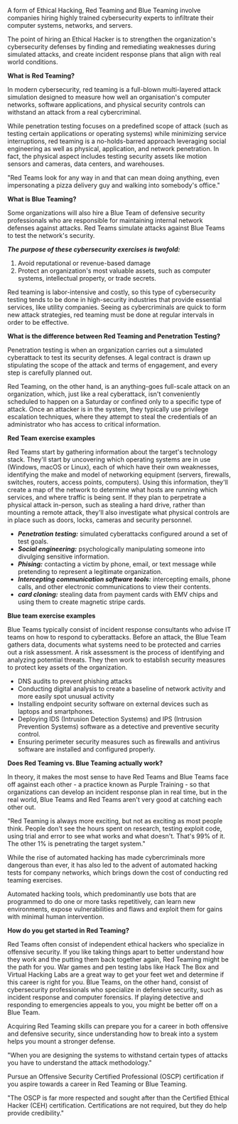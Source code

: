 A form of Ethical Hacking, Red Teaming and Blue Teaming involve companies hiring highly trained cybersecurity experts to infiltrate their computer systems, networks, and servers.

The point of hiring an Ethical Hacker is to strengthen the organization's cybersecurity defenses by finding and remediating weaknesses during simulated attacks, and create incident response plans that align with real world conditions.

**What is Red Teaming?**

In modern cybersecurity, red teaming is a full-blown multi-layered attack simulation designed to measure how well an organisation's computer networks, software applications, and physical security controls can withstand an attack from a real cybercriminal.

While penetration testing focuses on a predefined scope of attack (such as testing certain applications or operating systems) while minimizing service interruptions, red teaming is a no-holds-barred approach leveraging social engineering as well as physical, application, and network penetration. In fact, the physical aspect includes testing security assets like motion sensors and cameras, data centers, and warehouses.

"Red Teams look for any way in and that can mean doing anything, even impersonating a pizza delivery guy and walking into somebody's office."

**What is Blue Teaming?**

Some organizations will also hire a Blue Team of defensive security professionals who are responsible for maintaining internal network defenses against attacks. Red Teams simulate attacks against Blue Teams to test the network's security.

_**The purpose of these cybersecurity exercises is twofold:**_

1.  Avoid reputational or revenue-based damage
2.  Protect an organization's most valuable assets, such as computer systems, intellectual property, or trade secrets.

Red teaming is labor-intensive and costly, so this type of cybersecurity testing tends to be done in high-security industries that provide essential services, like utility companies. Seeing as cybercriminals are quick to form new attack strategies, red teaming must be done at regular intervals in order to be effective.

**What is the difference between Red Teaming and Penetration Testing?**

Penetration testing is when an organization carries out a simulated cyberattack to test its security defenses. A legal contract is drawn up stipulating the scope of the attack and terms of engagement, and every step is carefully planned out.

Red Teaming, on the other hand, is an anything-goes full-scale attack on an organization, which, just like a real cyberattack, isn't conveniently scheduled to happen on a Saturday or confined only to a specific type of attack. Once an attacker is in the system, they typically use privilege escalation techniques, where they attempt to steal the credentials of an administrator who has access to critical information.

**Red Team exercise examples**

Red Teams start by gathering information about the target's technology stack. They'll start by uncovering which operating systems are in use (Windows, macOS or Linux), each of which have their own weaknesses, identifying the make and model of networking equipment (servers, firewalls, switches, routers, access points, computers). Using this information, they'll create a map of the network to determine what hosts are running which services, and where traffic is being sent. If they plan to perpetrate a physical attack in-person, such as stealing a hard drive, rather than mounting a remote attack, they'll also investigate what physical controls are in place such as doors, locks, cameras and security personnel.

-   _**Penetration testing:**_ simulated cyberattacks configured around a set of test goals.
-   _**Social engineering:**_ psychologically manipulating someone into divulging sensitive information.
-   _**Phising:**_ contacting a victim by phone, email, or text message while pretending to represent a legitimate organization.
-   _**Intercepting communication software tools:**_ intercepting emails, phone calls, and other electronic communications to view their contents.
-   _**card cloning:**_ stealing data from payment cards with EMV chips and using them to create magnetic stripe cards.

**Blue team exercise examples**

Blue Teams typically consist of incident response consultants who advise IT teams on how to respond to cyberattacks. Before an attack, the Blue Team gathers data, documents what systems need to be protected and carries out a risk assessment. A risk assessment is the process of identifying and analyzing potential threats. They then work to establish security measures to protect key assets of the organization.

-   DNS audits to prevent phishing attacks
-   Conducting digital analysis to create a baseline of network activity and more easily spot unusual activity
-   Installing endpoint security software on external devices such as laptops and smartphones.
-   Deploying IDS (Intrusion Detection Systems) and IPS (Intrusion Prevention Systems) software as a detective and preventive security control.
-   Ensuring perimeter security measures such as firewalls and antivirus software are installed and configured properly.

**Does Red Teaming vs. Blue Teaming actually work?**

In theory, it makes the most sense to have Red Teams and Blue Teams face off against each other - a practice known as Purple Training - so that organizations can develop an incident response plan in real time, but in the real world, Blue Teams and Red Teams aren't very good at catching each other out.

"Red Teaming is always more exciting, but not as exciting as most people think. People don't see the hours spent on research, testing exploit code, using trial and error to see what works and what doesn't. That's 99% of it. The other 1% is penetrating the target system."

While the rise of automated hacking has made cybercriminals more dangerous than ever, it has also led to the advent of automated hacking tests for company networks, which brings down the cost of conducting red teaming exercises.

Automated hacking tools, which predominantly use bots that are programmed to do one or more tasks repetitively, can learn new environments, expose vulnerabilities and flaws and exploit them for gains with minimal human intervention.

**How do you get started in Red Teaming?**

Red Teams often consist of independent ethical hackers who specialize in offensive security. If you like taking things apart to better understand how they work and the putting them back together again, Red Teaming might be the path for you. War games and pen testing labs like Hack The Box and Virtual Hacking Labs are a great way to get your feet wet and determine if this career is right for you. Blue Teams, on the other hand, consist of cybersecurity professionals who specialize in defensive security, such as incident response and computer forensics. If playing detective and responding to emergencies appeals to you, you might be better off on a Blue Team.

Acquiring Red Teaming skills can prepare you for a career in both offensive and defensive security, since understanding how to break into a system helps you mount a stronger defense.

"When you are designing the systems to withstand certain types of attacks you have to understand the attack methodology."

Pursue an Offensive Security Certified Professional (OSCP) certification if you aspire towards a career in Red Teaming or Blue Teaming.

"The OSCP is far more respected and sought after than the Certified Ethical Hacker (CEH) certification. Certifications are not required, but they do help provide credibility."